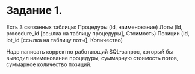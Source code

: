  # Задание 1.
 
Есть 3 связанных таблицы:
 Процедуры (id, наименование)
 Лоты (Id, procedure_id [ссылка на таблицу процедуры], Стоимость)
 Позиции (Id, lot_id [ссылка на таблицу лоты], Количество)

Надо написать корректно работающий SQL-запрос,
который бы выводил наименование процедуры, суммарную стоимость лотов, суммарное количество позиций.
